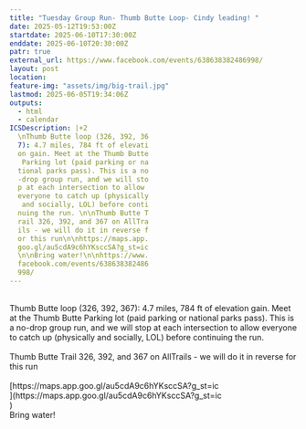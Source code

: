 ```yaml
---
title: "Tuesday Group Run- Thumb Butte Loop- Cindy leading! "
date: 2025-05-12T19:53:00Z
startdate: 2025-06-10T17:30:00Z
enddate: 2025-06-10T20:30:00Z
patr: true
external_url: https://www.facebook.com/events/638638382486998/
layout: post
location: 
feature-img: "assets/img/big-trail.jpg"
lastmod: 2025-06-05T19:34:06Z
outputs:
  - html
  - calendar
ICSDescription: |+2
  \nThumb Butte loop (326, 392, 36  7): 4.7 miles, 784 ft of elevati  on gain. Meet at the Thumb Butte   Parking lot (paid parking or na  tional parks pass). This is a no  -drop group run, and we will sto  p at each intersection to allow   everyone to catch up (physically   and socially, LOL) before conti  nuing the run. \n\nThumb Butte T  rail 326, 392, and 367 on AllTra  ils - we will do it in reverse f  or this run\n\nhttps://maps.app.  goo.gl/au5cdA9c6hYKsccSA?g_st=ic  \n\nBring water!\n\nhttps://www.  facebook.com/events/638638382486  998/
---
```


<br>
  Thumb Butte loop (326, 392, 367)&#58; 4.7 miles, 784 ft of elevation gain. Meet at the Thumb Butte Parking lot (paid parking or national parks pass). This is a no-drop group run, and we will stop at each intersection to allow everyone to catch up (physically and socially, LOL) before continuing the run. <br>
  <br>
  Thumb Butte Trail 326, 392, and 367 on AllTrails - we will do it in reverse for this run<br>
  <br>
  [https://maps.app.goo.gl/au5cdA9c6hYKsccSA?g_st=ic<br>
](https://maps.app.goo.gl/au5cdA9c6hYKsccSA?g_st=ic<br>
)  <br>
  Bring water!<br>
  <br>
  
